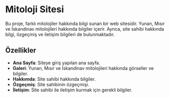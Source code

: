 # Mitoloji Sitesi

Bu proje, farklı mitolojiler hakkında bilgi sunan bir web sitesidir. Yunan, Mısır ve İskandinav mitolojileri hakkında bilgiler içerir. Ayrıca, site sahibi hakkında bilgi, özgeçmiş ve iletişim bilgileri de bulunmaktadır.

## Özellikler

- **Ana Sayfa**: Siteye giriş yapılan ana sayfa.
- **Galeri**: Yunan, Mısır ve İskandinav mitolojileri hakkında görseller ve bilgiler.
- **Hakkımda**: Site sahibi hakkında bilgiler.
- **Özgeçmiş**: Site sahibinin özgeçmişi.
- **İletişim**: Site sahibi ile iletişim kurmak için gerekli bilgiler.